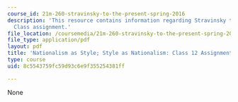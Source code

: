 ```yaml
---
course_id: 21m-260-stravinsky-to-the-present-spring-2016
description: 'This resource contains information regarding Stravinsky to the present:
  Class assignment.'
file_location: /coursemedia/21m-260-stravinsky-to-the-present-spring-2016/8c5543759fc59d93c6e9f355254381ff_MIT21M_260S16_assn12.pdf
file_type: application/pdf
layout: pdf
title: 'Nationalism as Style; Style as Nationalism: Class 12 Assignment'
type: course
uid: 8c5543759fc59d93c6e9f355254381ff

---
```

None